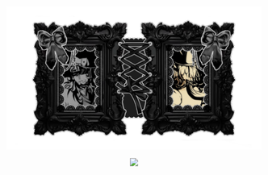 ![image alt](https://github.com/dummyinbed/dummyinbed/blob/8f19783e08d1896e8d1e5772a31b3a7f014f12fc/Untitled167_20250402054238.png)

<div align="center">

![](https://komarev.com/ghpvc/?username=dummyinbed&label=bunnies&color=FF69B4&style=flat)
